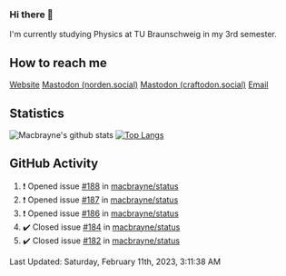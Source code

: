 ### Hi there 👋
I'm currently studying Physics at TU Braunschweig in my 3rd semester.

## How to reach me
[Website](https://florentin-schleuss.de)
<a rel="me" href="https://norden.social/@florentin">Mastodon (norden.social)</a>
<a rel="me" href="https://craftodon.social/@frodolon">Mastodon (craftodon.social)</a>
[Email](mailto:hello@macbrayne.de)

## Statistics
![Macbrayne's github stats](https://github-readme-stats.vercel.app/api?username=macbrayne&count_private=true&show_icons=true&hide_rank=true&custom_title=macbrayne's%20GitHub%20Stats)
[![Top Langs](https://github-readme-stats.vercel.app/api/top-langs/?username=macbrayne&exclude_repo=liftron&layout=compact)](https://github.com/anuraghazra/github-readme-stats)
## GitHub Activity

<!--RECENT_ACTIVITY:start-->
1. ❗️ Opened issue [#188](https://github.com/macbrayne/status/issues/188) in [macbrayne/status](https://github.com/macbrayne/status)
2. ❗️ Opened issue [#187](https://github.com/macbrayne/status/issues/187) in [macbrayne/status](https://github.com/macbrayne/status)
3. ❗️ Opened issue [#186](https://github.com/macbrayne/status/issues/186) in [macbrayne/status](https://github.com/macbrayne/status)
4. ✔️ Closed issue [#184](https://github.com/macbrayne/status/issues/184) in [macbrayne/status](https://github.com/macbrayne/status)
5. ✔️ Closed issue [#182](https://github.com/macbrayne/status/issues/182) in [macbrayne/status](https://github.com/macbrayne/status)
<!--RECENT_ACTIVITY:end-->

<!--RECENT_ACTIVITY:last_update-->
Last Updated: Saturday, February 11th, 2023, 3:11:38 AM
<!--RECENT_ACTIVITY:last_update_end-->


<!--
**macbrayne/macbrayne** is a ✨ _special_ ✨ repository because its `README.md` (this file) appears on your GitHub profile.

Here are some ideas to get you started:

- 🔭 I’m currently working on ...
- 🌱 I’m currently learning ...
- 👯 I’m looking to collaborate on ...
- 🤔 I’m looking for help with ...
- 💬 Ask me about ...
- 📫 How to reach me: ...
- 😄 Pronouns: ...
- ⚡ Fun fact: ...
-->
